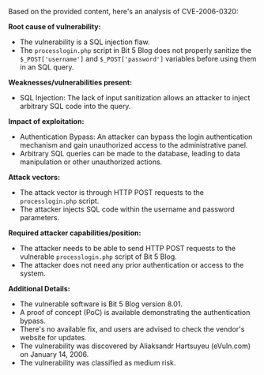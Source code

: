 Based on the provided content, here's an analysis of CVE-2006-0320:

**Root cause of vulnerability:**
- The vulnerability is a SQL injection flaw.
- The `processlogin.php` script in Bit 5 Blog does not properly sanitize the `$_POST['username']` and `$_POST['password']` variables before using them in an SQL query.

**Weaknesses/vulnerabilities present:**
- SQL Injection: The lack of input sanitization allows an attacker to inject arbitrary SQL code into the query.

**Impact of exploitation:**
- Authentication Bypass: An attacker can bypass the login authentication mechanism and gain unauthorized access to the administrative panel.
- Arbitrary SQL queries can be made to the database, leading to data manipulation or other unauthorized actions.

**Attack vectors:**
- The attack vector is through HTTP POST requests to the `processlogin.php` script.
- The attacker injects SQL code within the username and password parameters.

**Required attacker capabilities/position:**
- The attacker needs to be able to send HTTP POST requests to the vulnerable `processlogin.php` script of Bit 5 Blog.
- The attacker does not need any prior authentication or access to the system.

**Additional Details:**
- The vulnerable software is Bit 5 Blog version 8.01.
- A proof of concept (PoC) is available demonstrating the authentication bypass.
- There's no available fix, and users are advised to check the vendor's website for updates.
- The vulnerability was discovered by Aliaksandr Hartsuyeu (eVuln.com) on January 14, 2006.
- The vulnerability was classified as medium risk.